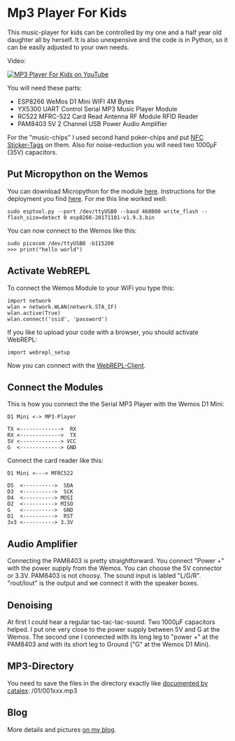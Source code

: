 # Mp3 Player For Kids #

This music-player for kids can be controlled by my one and a half year old daughter all by herself. It is also unexpensive and the code is in Python, so it can be easily adjusted to your own needs.

Video:

[![MP3 Player For Kids on YouTube](https://img.youtube.com/vi/5Fa26CWGCNk/0.jpg)](https://www.youtube.com/watch?v=5Fa26CWGCNk)

You will need these parts:

 * ESP8266 WeMos D1 Mini WIFI 4M Bytes
 * YX5300 UART Control Serial MP3 Music Player Module
 * RC522 MFRC-522 Card Read Antenna RF Module RFID Reader
 * PAM8403 5V 2 Channel USB Power Audio Amplifier

For the "music-chips" I used second hand poker-chips and put [NFC Sticker-Tags] on them. Also for noise-reduction you will need two 1000μF (35V) capacitors. 

[NFC Sticker-Tags]: https://www.amazon.de/gp/product/B01HZWA0Z0/ref=as_li_tl?ie=UTF8&camp=1638&creative=6742&creativeASIN=B01HZWA0Z0&linkCode=as2&tag=fallada-21&linkId=9c814fe6c1cf8baeb9f46970a6b323f9

## Put Micropython on the Wemos ##

You can download Micropython for the module [here][micropython download]. Instructions for the deployment you find [here][micropython install]. For me this line worked well:

    sudo esptool.py --port /dev/ttyUSB0 --baud 460800 write_flash --flash_size=detect 0 esp8266-20171101-v1.9.3.bin

[micropython download]: https://micropython.org/download/#esp8266
[micropython install]: http://docs.micropython.org/en/latest/esp8266/esp8266/tutorial/intro.html#deploying-the-firmware

You can now connect to the Wemos like this:

    sudo picocom /dev/ttyUSB0 -b115200
    >>> print("hello world")

## Activate WebREPL ##

To connect the Wemos Module to your WiFi you type this:

    import network
    wlan = network.WLAN(network.STA_IF)
    wlan.active(True)
    wlan.connect('ssid', 'password')

If you like to upload your code with a browser, you should activate WebREPL:

    import webrepl_setup

Now you can connect with the [WebREPL-Client].

[WebREPL-Client]: https://github.com/micropython/webrepl/archive/master.zip

## Connect the Modules ##

This is how you connect the the Serial MP3 Player with the Wemos D1 Mini:

    D1 Mini <-> MP3-Player
    
    TX <------------->  RX
    RX <------------->  TX
    5V <-------------> VCC
    G  <-------------> GND

Connect the card reader like this:

    D1 Mini <---> MFRC522
    
    D5  <---------->  SDA
    D3  <---------->  SCK
    D4  <----------> MOSI
    D2  <----------> MISO
    G   <---------->  GND
    D1  <---------->  RST
    3v3 <----------> 3.3V

## Audio Amplifier ##

Connecting the PAM8403 is pretty straightforward. You connect "Power +" with the power supply from the Wemos. You can choose the 5V connector or 3.3V. PAM8403 is not choosy. The sound input is labled "L/G/R". "rout/lout" is the output and we connect it with the speaker boxes.

## Denoising ##

At first I could hear a regular tac-tac-tac-sound. Two 1000μF capacitors helped. I put one very close to the power supply between 5V and G at the Wemos. The second one I connected with its long leg to "power +" at the PAM8403 and with its short leg to Ground ("G" at the Wemos D1 Mini).

## MP3-Directory ##

You need to save the files in the directory exactly like [documented by catalex]: /01/001xxx.mp3

[documented by catalex]: http://geekmatic.in.ua/pdf/Catalex_MP3_board.pdf

## Blog ##

More details and pictures [on my blog].

[on my blog]: https://allgaier.org/category/microcontroller.html
